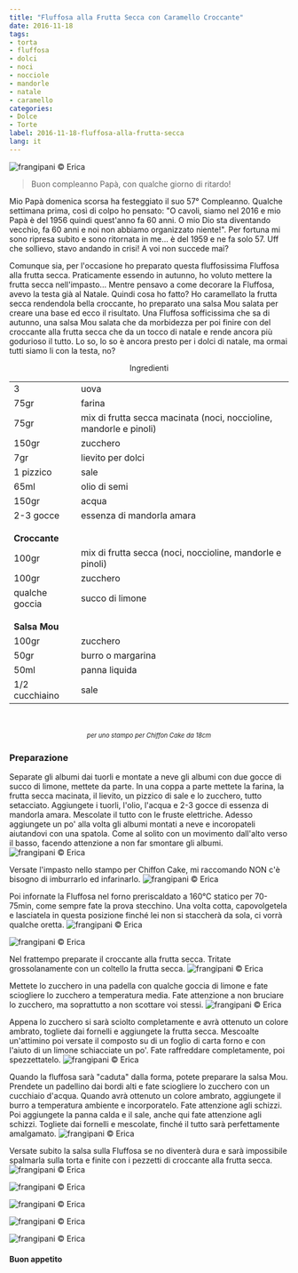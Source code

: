 ```yaml
---
title: "Fluffosa alla Frutta Secca con Caramello Croccante"
date: 2016-11-18
tags:
- torta
- fluffosa
- dolci
- noci
- nocciole
- mandorle
- natale
- caramello
categories:
- Dolce
- Torte
label: 2016-11-18-fluffosa-alla-frutta-secca
lang: it
---
```

![](header.jpg "frangipani © Erica")

> Buon compleanno Papà, con qualche giorno di ritardo!

Mio Papà domenica scorsa ha festeggiato il suo 57° Compleanno. Qualche settimana prima, così di colpo ho pensato: "O cavoli, siamo nel 2016 e mio Papà è del 1956 quindi quest'anno fa 60 anni. O mio Dio sta diventando vecchio, fa 60 anni e noi non abbiamo organizzato niente!". Per fortuna mi sono ripresa subito e sono ritornata in me... è del 1959 e ne fa solo 57. Uff che sollievo, stavo andando in crisi! A voi non succede mai?

Comunque sia, per l'occasione ho preparato questa fluffosissima Fluffosa alla frutta secca. Praticamente essendo in autunno, ho voluto mettere la frutta secca nell'impasto... Mentre pensavo a come decorare la Fluffosa, avevo la testa già al Natale. Quindi cosa ho fatto? Ho caramellato la frutta secca rendendola bella croccante, ho preparato una salsa Mou salata per creare una base ed ecco il risultato. Una Fluffosa sofficissima che sa di autunno, una salsa Mou salata che da morbidezza per poi finire con del croccante alla frutta secca che da un tocco di natale e rende ancora più godurioso il tutto. Lo so, lo so è ancora presto per i dolci di natale, ma ormai tutti siamo li con la testa, no?

<div id="wrapper" style="text-align: center">
  <div id="yourdiv" style="display: inline-block;">
    <div class="ingredients">
      <div class="ingredients-title">Ingredienti</div>
      <table>
        <tbody>
          <tr>
            <td>3</td>
            <td>uova</td>
          </tr>
          <tr>
            <td>75gr</td>
            <td>farina</td>
          </tr>
          <tr>
            <td>75gr</td>
            <td>mix di frutta secca macinata (noci, noccioline, mandorle e pinoli)</td>
          </tr>
          <tr>
            <td>150gr</td>
            <td>zucchero</td>
          </tr>
          <tr>
            <td>7gr</td>
            <td>lievito per dolci</td>
          </tr>
          <tr>
            <td>1 pizzico</td>
            <td>sale</td>
          </tr>
          <tr>
            <td>65ml</td>
            <td>olio di semi</td>
          </tr>
          <tr>
            <td>150gr</td>
            <td>acqua</td>
          </tr>
          <tr>
            <td>2-3 gocce</td>
            <td>essenza di mandorla amara</td>
          </tr>
          <tr style="height: 15px;"></tr>
          <tr>          
            <td colspan="2"><b>Croccante</b></td>
          </tr>      
          <tr>
            <td>100gr</td>
            <td>mix di frutta secca (noci, noccioline, mandorle e pinoli)</td>
          </tr>
          <tr>
            <td>100gr</td>
            <td>zucchero</td>
          </tr>
          <tr>
            <td>qualche goccia</td>
            <td>succo di limone</td>
          </tr>
          <tr style="height: 15px;"></tr>
          <tr>          
            <td colspan="2"><b>Salsa Mou</b></td>
          </tr>      
          <tr>
            <td>100gr</td>
            <td>zucchero</td>
          </tr>
          <tr>
            <td>50gr</td>
            <td>burro o margarina</td>
          </tr>
          <tr>
            <td>50ml</td>
            <td>panna liquida</td>
          </tr>
          <tr>
            <td>1/2 cucchiaino</td>
            <td>sale</td>
          </tr>
        </tbody>
      </table>
      <br></br>
      <i class="pull-right" style="font-size: 80%;">per uno stampo per Chiffon Cake da 18cm</i>
    </div>
  </div>
</div>


<h3>
  <font color="grey">
    <i class="fa fa-cogs"></i>
  </font> Preparazione
</h3>

Separate gli albumi dai tuorli e montate a neve gli albumi con due gocce di succo di limone, mettete da parte. In una coppa a parte mettete la farina, la frutta secca macinata, il lievito, un pizzico di sale e lo zucchero, tutto setacciato. Aggiungete i tuorli, l'olio, l'acqua e 2-3 gocce di essenza di mandorla amara. Mescolate il tutto con le fruste elettriche. Adesso aggiungete un po' alla volta gli albumi montati a neve e incoropateli aiutandovi con una spatola. Come al solito con un movimento dall'alto verso il basso, facendo attenzione a non far smontare gli albumi.
![](impasto.jpg "frangipani © Erica")

Versate l'impasto nello stampo per Chiffon Cake, mi raccomando NON c'è bisogno di imburrarlo ed infarinarlo.
![](teglia.jpg "frangipani © Erica")

Poi infornate la Fluffosa nel forno preriscaldato a 160°C statico per 70-75min, come sempre fate la prova stecchino. Una volta cotta, capovolgetela e lasciatela in questa posizione finché lei non si staccherà da sola, ci vorrà qualche oretta.
![](scaravoltata.jpg "frangipani © Erica")

![](fluffosa.jpg "frangipani © Erica")

Nel frattempo preparate il croccante alla frutta secca. Tritate grossolanamente con un coltello la frutta secca.
![](fruttasecca.jpg "frangipani © Erica")

Mettete lo zucchero in una padella con qualche goccia di limone e fate sciogliere lo zucchero a temperatura media. Fate attenzione a non bruciare lo zucchero, ma soprattutto a non scottare voi stessi.
![](caramello.jpg "frangipani © Erica")

Appena lo zucchero si sarà sciolto completamente e avrà ottenuto un colore ambrato, togliete dai fornelli e aggiungete la frutta secca. Mescoalte un'attimino poi versate il composto su di un foglio di carta forno e con l'aiuto di un limone schiacciate un po'. Fate raffreddare completamente, poi spezzettatelo.
![](croccante.jpg "frangipani © Erica")

Quando la fluffosa sarà "caduta" dalla forma, potete preparare la salsa Mou. Prendete un padellino dai bordi alti e fate sciogliere lo zucchero con un cucchiaio d'acqua. Quando avrà ottenuto un colore ambrato, aggiungete il burro a temperatura ambiente e incorporatelo. Fate attenzione agli schizzi. Poi aggiungete la panna calda e il sale, anche qui fate attenzione agli schizzi. Togliete dai fornelli e mescolate, finché il tutto sarà perfettamente amalgamato.
![](salsamou.jpg "frangipani © Erica")

Versate subito la salsa sulla Fluffosa se no diventerà dura e sarà impossibile spalmarla sulla torta e finite con i pezzetti di croccante alla frutta secca.
![](risultato1.jpg "frangipani © Erica")

![](risultato2.jpg "frangipani © Erica")

![](risultato3.jpg "frangipani © Erica")

![](risultato4.jpg "frangipani © Erica")

![](risultato5.jpg "frangipani © Erica")


<h4>Buon appetito
  <font color="red">
    <i class="fa fa-smile-o"></i>
  </font>
</h4>